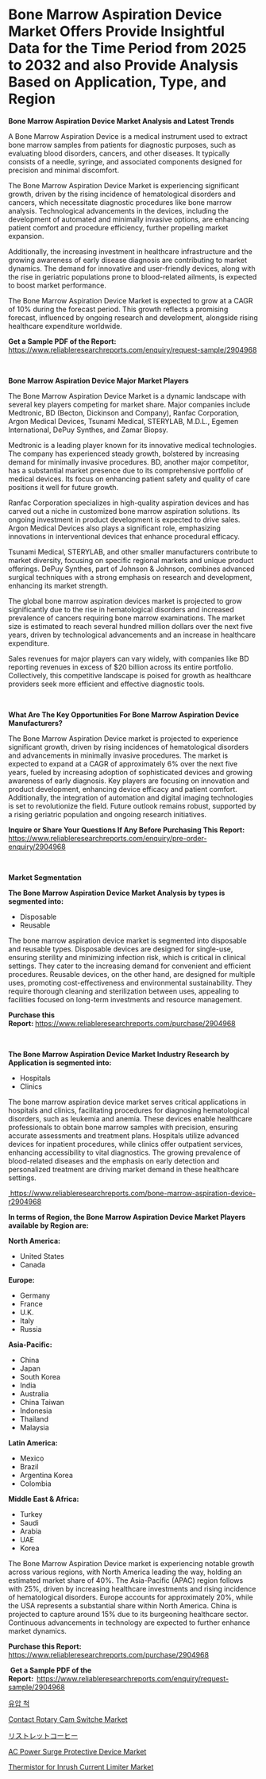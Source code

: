 <p><h1>Bone Marrow Aspiration Device Market Offers Provide Insightful Data for the Time Period from 2025 to 2032 and also Provide Analysis Based on Application, Type, and Region</h1></p><p><strong>Bone Marrow Aspiration Device Market Analysis and Latest Trends</strong></p>
<p><p>A Bone Marrow Aspiration Device is a medical instrument used to extract bone marrow samples from patients for diagnostic purposes, such as evaluating blood disorders, cancers, and other diseases. It typically consists of a needle, syringe, and associated components designed for precision and minimal discomfort.</p><p>The Bone Marrow Aspiration Device Market is experiencing significant growth, driven by the rising incidence of hematological disorders and cancers, which necessitate diagnostic procedures like bone marrow analysis. Technological advancements in the devices, including the development of automated and minimally invasive options, are enhancing patient comfort and procedure efficiency, further propelling market expansion.</p><p>Additionally, the increasing investment in healthcare infrastructure and the growing awareness of early disease diagnosis are contributing to market dynamics. The demand for innovative and user-friendly devices, along with the rise in geriatric populations prone to blood-related ailments, is expected to boost market performance.</p><p>The Bone Marrow Aspiration Device Market is expected to grow at a CAGR of 10% during the forecast period. This growth reflects a promising forecast, influenced by ongoing research and development, alongside rising healthcare expenditure worldwide.</p></p>
<p><strong>Get a Sample PDF of the Report:&nbsp;</strong> <a href="https://www.reliableresearchreports.com/enquiry/request-sample/2904968?utm_campaign=38&utm_medium=2&utm_source=Github&utm_content=ia&utm_term=12032025&utm_id=bone-marrow-aspiration-device">https://www.reliableresearchreports.com/enquiry/request-sample/2904968</a></p>
<p>&nbsp;</p>
<p><strong>Bone Marrow Aspiration Device Major Market Players</strong></p>
<p><p>The Bone Marrow Aspiration Device Market is a dynamic landscape with several key players competing for market share. Major companies include Medtronic, BD (Becton, Dickinson and Company), Ranfac Corporation, Argon Medical Devices, Tsunami Medical, STERYLAB, M.D.L., Egemen International, DePuy Synthes, and Zamar Biopsy.</p><p>Medtronic is a leading player known for its innovative medical technologies. The company has experienced steady growth, bolstered by increasing demand for minimally invasive procedures. BD, another major competitor, has a substantial market presence due to its comprehensive portfolio of medical devices. Its focus on enhancing patient safety and quality of care positions it well for future growth.</p><p>Ranfac Corporation specializes in high-quality aspiration devices and has carved out a niche in customized bone marrow aspiration solutions. Its ongoing investment in product development is expected to drive sales. Argon Medical Devices also plays a significant role, emphasizing innovations in interventional devices that enhance procedural efficacy.</p><p>Tsunami Medical, STERYLAB, and other smaller manufacturers contribute to market diversity, focusing on specific regional markets and unique product offerings. DePuy Synthes, part of Johnson & Johnson, combines advanced surgical techniques with a strong emphasis on research and development, enhancing its market strength.</p><p>The global bone marrow aspiration devices market is projected to grow significantly due to the rise in hematological disorders and increased prevalence of cancers requiring bone marrow examinations. The market size is estimated to reach several hundred million dollars over the next five years, driven by technological advancements and an increase in healthcare expenditure.</p><p>Sales revenues for major players can vary widely, with companies like BD reporting revenues in excess of $20 billion across its entire portfolio. Collectively, this competitive landscape is poised for growth as healthcare providers seek more efficient and effective diagnostic tools.</p></p>
<p>&nbsp;</p>
<p><strong>What Are The Key Opportunities For Bone Marrow Aspiration Device Manufacturers?</strong></p>
<p><p>The Bone Marrow Aspiration Device market is projected to experience significant growth, driven by rising incidences of hematological disorders and advancements in minimally invasive procedures. The market is expected to expand at a CAGR of approximately 6% over the next five years, fueled by increasing adoption of sophisticated devices and growing awareness of early diagnosis. Key players are focusing on innovation and product development, enhancing device efficacy and patient comfort. Additionally, the integration of automation and digital imaging technologies is set to revolutionize the field. Future outlook remains robust, supported by a rising geriatric population and ongoing research initiatives.</p></p>
<p><strong>Inquire or Share Your Questions If Any Before Purchasing This Report:</strong> <a href="https://www.reliableresearchreports.com/enquiry/pre-order-enquiry/2904968?utm_campaign=38&utm_medium=2&utm_source=Github&utm_content=ia&utm_term=12032025&utm_id=bone-marrow-aspiration-device">https://www.reliableresearchreports.com/enquiry/pre-order-enquiry/2904968</a></p>
<p>&nbsp;</p>
<p><strong>Market Segmentation</strong></p>
<p><strong>The Bone Marrow Aspiration Device Market Analysis by types is segmented into:</strong></p>
<p><ul><li>Disposable</li><li>Reusable</li></ul></p>
<p><p>The bone marrow aspiration device market is segmented into disposable and reusable types. Disposable devices are designed for single-use, ensuring sterility and minimizing infection risk, which is critical in clinical settings. They cater to the increasing demand for convenient and efficient procedures. Reusable devices, on the other hand, are designed for multiple uses, promoting cost-effectiveness and environmental sustainability. They require thorough cleaning and sterilization between uses, appealing to facilities focused on long-term investments and resource management.</p></p>
<p><strong>Purchase this Report:&nbsp;</strong><a href="https://www.reliableresearchreports.com/purchase/2904968?utm_campaign=38&utm_medium=2&utm_source=Github&utm_content=ia&utm_term=12032025&utm_id=bone-marrow-aspiration-device">https://www.reliableresearchreports.com/purchase/2904968</a></p>
<p>&nbsp;</p>
<p><strong>The Bone Marrow Aspiration Device Market Industry Research by Application is segmented into:</strong></p>
<p><ul><li>Hospitals</li><li>Clinics</li></ul></p>
<p><p>The bone marrow aspiration device market serves critical applications in hospitals and clinics, facilitating procedures for diagnosing hematological disorders, such as leukemia and anemia. These devices enable healthcare professionals to obtain bone marrow samples with precision, ensuring accurate assessments and treatment plans. Hospitals utilize advanced devices for inpatient procedures, while clinics offer outpatient services, enhancing accessibility to vital diagnostics. The growing prevalence of blood-related diseases and the emphasis on early detection and personalized treatment are driving market demand in these healthcare settings.</p></p>
<p><a href="https://www.reliableresearchreports.com/bone-marrow-aspiration-device-r2904968?utm_campaign=38&utm_medium=2&utm_source=Github&utm_content=ia&utm_term=12032025&utm_id=bone-marrow-aspiration-device">&nbsp;https://www.reliableresearchreports.com/bone-marrow-aspiration-device-r2904968</a></p>
<p><strong>In terms of Region, the Bone Marrow Aspiration Device Market Players available by Region are:</strong></p>
<p>
    <p> <strong> North America: </strong>
        <ul>
            <li>United States</li>
            <li>Canada</li>
        </ul>
        </p> 
    <p> <strong> Europe: </strong>
        <ul>
            <li>Germany</li>
            <li>France</li>
            <li>U.K.</li>
            <li>Italy</li>
            <li>Russia</li>
        </ul>
        </p> 
    <p> <strong> Asia-Pacific: </strong>
        <ul>
            <li>China</li>
            <li>Japan</li>
            <li>South Korea</li>
            <li>India</li>
            <li>Australia</li>
            <li>China Taiwan</li>
            <li>Indonesia</li>
            <li>Thailand</li>
            <li>Malaysia</li>
        </ul>
        </p> 
    <p> <strong> Latin America: </strong>
        <ul>
            <li>Mexico</li>
            <li>Brazil</li>
            <li>Argentina Korea</li>
            <li>Colombia</li>
        </ul>
        </p> 
    <p> <strong> Middle East & Africa: </strong>
        <ul>
            <li>Turkey</li>
            <li>Saudi</li>
            <li>Arabia</li>
            <li>UAE</li>
            <li>Korea</li>
        </ul>
    </p>
    </p>
<p><p>The Bone Marrow Aspiration Device market is experiencing notable growth across various regions, with North America leading the way, holding an estimated market share of 40%. The Asia-Pacific (APAC) region follows with 25%, driven by increasing healthcare investments and rising incidence of hematological disorders. Europe accounts for approximately 20%, while the USA represents a substantial share within North America. China is projected to capture around 15% due to its burgeoning healthcare sector. Continuous advancements in technology are expected to further enhance market dynamics.</p></p>
<p><strong>Purchase this Report: </strong><a href="https://www.reliableresearchreports.com/purchase/2904968?utm_campaign=38&utm_medium=2&utm_source=Github&utm_content=ia&utm_term=12032025&utm_id=bone-marrow-aspiration-device">https://www.reliableresearchreports.com/purchase/2904968</a></p>
<p>&nbsp;<strong>Get a Sample PDF of the Report:&nbsp;&nbsp;</strong><a href="https://www.reliableresearchreports.com/enquiry/request-sample/2904968?utm_campaign=38&utm_medium=2&utm_source=Github&utm_content=ia&utm_term=12032025&utm_id=bone-marrow-aspiration-device">https://www.reliableresearchreports.com/enquiry/request-sample/2904968</a></p>
<p><strong></strong></p>
<p><p><a href="https://github.com/laholand/Market-Research-Report-List-7/blob/main/778613543537.md?utm_campaign=38&utm_medium=2&utm_source=Github&utm_content=ia&utm_term=12032025&utm_id=bone-marrow-aspiration-device">유압 척</a></p><p><a href="https://github.com/raeezkenedz/Market-Research-Report-List-1/blob/main/contact-rotary-cam-switche-market.md?utm_campaign=38&utm_medium=2&utm_source=Github&utm_content=ia&utm_term=12032025&utm_id=bone-marrow-aspiration-device">Contact Rotary Cam Switche Market</a></p><p><a href="https://github.com/mohamedbakry57/Market-Research-Report-List-7/blob/main/594556443421.md?utm_campaign=38&utm_medium=2&utm_source=Github&utm_content=ia&utm_term=12032025&utm_id=bone-marrow-aspiration-device">リストレットコーヒー</a></p><p><a href="https://github.com/meuskocov/Market-Research-Report-List-1/blob/main/ac-power-surge-protective-device-market.md?utm_campaign=38&utm_medium=2&utm_source=Github&utm_content=ia&utm_term=12032025&utm_id=bone-marrow-aspiration-device">AC Power Surge Protective Device Market</a></p><p><a href="https://github.com/elitasvimal/Market-Research-Report-List-1/blob/main/thermistor-for-inrush-current-limiter-market.md?utm_campaign=38&utm_medium=2&utm_source=Github&utm_content=ia&utm_term=12032025&utm_id=bone-marrow-aspiration-device">Thermistor for Inrush Current Limiter Market</a></p></p>